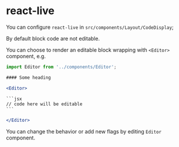# react-live

You can configure `react-live` in `src/components/Layout/CodeDisplay`;

By default block code are not editable.

You can choose to render an editable block wrapping with `<Editor>` component, e.g.

````jsx
import Editor from '../components/Editor';

#### Some heading

<Editor>

```jsx
// code here will be editable
```

</Editor>
````

You can change the behavior or add new flags by editing `Editor` component.
